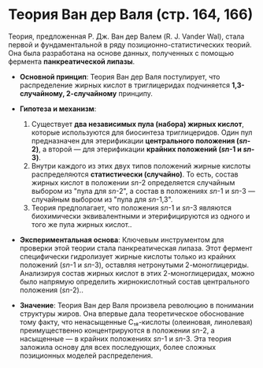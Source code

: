 # Теория Ван дер Валя (стр. 164, 166)

Теория, предложенная Р. Дж. Ван дер Валем (R. J. Vander Wal), стала первой и фундаментальной в ряду позиционно-статистических теорий. Она была разработана на основе данных, полученных с помощью фермента **панкреатической липазы**.

*   **Основной принцип**: Теория Ван дер Валя постулирует, что распределение жирных кислот в триглицеридах подчиняется **1,3-случайному, 2-случайному** принципу.

*   **Гипотеза и механизм**:
    1.  Существует **два независимых пула (набора) жирных кислот**, которые используются для биосинтеза триглицеридов. Один пул предназначен для этерификации **центрального положения (*sn*-2)**, а второй — для этерификации **крайних положений (*sn*-1 и *sn*-3)**.
    2.  Внутри каждого из этих двух типов положений жирные кислоты распределяются **статистически (случайно)**. То есть, состав жирных кислот в положении *sn*-2 определяется случайным выбором из "пула для *sn*-2", а состав в положениях *sn*-1 и *sn*-3 — случайным выбором из "пула для *sn*-1,3".
    3.  Теория предполагает, что положения *sn*-1 и *sn*-3 являются биохимически эквивалентными и этерифицируются из одного и того же пула жирных кислот..

*   **Экспериментальная основа**: Ключевым инструментом для проверки этой теории стала панкреатическая липаза. Этот фермент специфически гидролизует жирные кислоты только из крайних положений (*sn*-1 и *sn*-3), оставляя нетронутыми 2-моноглицериды. Анализируя состав жирных кислот в этих 2-моноглицеридах, можно было напрямую определить жирнокислотный состав центрального положения (*sn*-2)..

*   **Значение**: Теория Ван дер Валя произвела революцию в понимании структуры жиров. Она впервые дала теоретическое обоснование тому факту, что ненасыщенные C₁₈-кислоты (олеиновая, линолевая) преимущественно концентрируются в положении *sn*-2, а насыщенные — в крайних положениях *sn*-1 и *sn*-3. Эта теория заложила основу для всех последующих, более сложных позиционных моделей распределения.